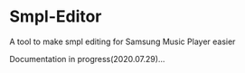 # Smpl-Editor
A tool to make smpl editing for Samsung Music Player easier

Documentation in progress(2020.07.29)...
